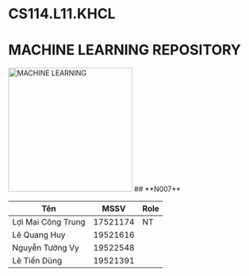 # CS114.L11.KHCL
# MACHINE LEARNING REPOSITORY
<img src="https://user-images.githubusercontent.com/71223079/99895778-962df480-2cbc-11eb-9be4-e952ae4c2618.png" width="250" alt="MACHINE LEARNING"/>
## **N007**

| Tên | MSSV | Role |
|--------------|-------|-------|
| Lợi Mai Công Trung | 17521174 | NT | 
| Lê Quang Huy | 19521616 |  |  | 
| Nguyễn Tường Vy | 19522548 |  |  | 
| Lê Tiến Dũng | 19521391 |  |  |

